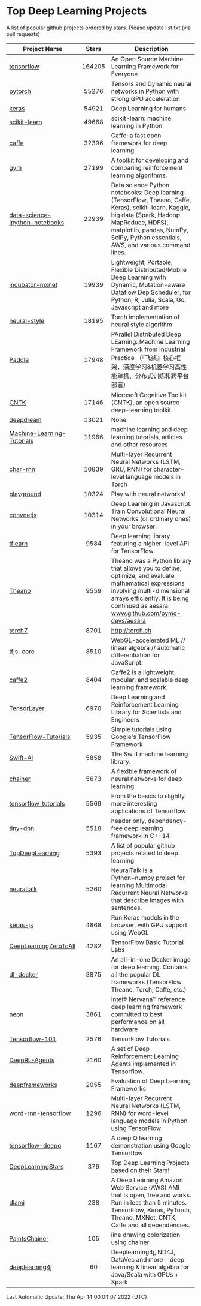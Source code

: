 # Top Deep Learning Projects
A list of popular github projects ordered by stars.
Please update list.txt (via pull requests)

|Project Name| Stars | Description |
| ---------- |:-----:| ----------- |
| [tensorflow](https://github.com/tensorflow/tensorflow) | 164205 | An Open Source Machine Learning Framework for Everyone |
| [pytorch](https://github.com/pytorch/pytorch) | 55276 | Tensors and Dynamic neural networks in Python with strong GPU acceleration |
| [keras](https://github.com/keras-team/keras) | 54921 | Deep Learning for humans |
| [scikit-learn](https://github.com/scikit-learn/scikit-learn) | 49668 | scikit-learn: machine learning in Python |
| [caffe](https://github.com/BVLC/caffe) | 32396 | Caffe: a fast open framework for deep learning. |
| [gym](https://github.com/openai/gym) | 27199 | A toolkit for developing and comparing reinforcement learning algorithms. |
| [data-science-ipython-notebooks](https://github.com/donnemartin/data-science-ipython-notebooks) | 22939 | Data science Python notebooks: Deep learning (TensorFlow, Theano, Caffe, Keras), scikit-learn, Kaggle, big data (Spark, Hadoop MapReduce, HDFS), matplotlib, pandas, NumPy, SciPy, Python essentials, AWS, and various command lines. |
| [incubator-mxnet](https://github.com/apache/incubator-mxnet) | 19939 | Lightweight, Portable, Flexible Distributed/Mobile Deep Learning with Dynamic, Mutation-aware Dataflow Dep Scheduler; for Python, R, Julia, Scala, Go, Javascript and more |
| [neural-style](https://github.com/jcjohnson/neural-style) | 18195 | Torch implementation of neural style algorithm |
| [Paddle](https://github.com/PaddlePaddle/Paddle) | 17948 | PArallel Distributed Deep LEarning: Machine Learning Framework from Industrial Practice （『飞桨』核心框架，深度学习&机器学习高性能单机、分布式训练和跨平台部署） |
| [CNTK](https://github.com/microsoft/CNTK) | 17146 | Microsoft Cognitive Toolkit (CNTK), an open source deep-learning toolkit |
| [deepdream](https://github.com/google/deepdream) | 13021 | None |
| [Machine-Learning-Tutorials](https://github.com/ujjwalkarn/Machine-Learning-Tutorials) | 11966 | machine learning and deep learning tutorials, articles and other resources  |
| [char-rnn](https://github.com/karpathy/char-rnn) | 10839 | Multi-layer Recurrent Neural Networks (LSTM, GRU, RNN) for character-level language models in Torch |
| [playground](https://github.com/tensorflow/playground) | 10324 | Play with neural networks! |
| [convnetjs](https://github.com/karpathy/convnetjs) | 10314 | Deep Learning in Javascript. Train Convolutional Neural Networks (or ordinary ones) in your browser. |
| [tflearn](https://github.com/tflearn/tflearn) | 9584 | Deep learning library featuring a higher-level API for TensorFlow. |
| [Theano](https://github.com/Theano/Theano) | 9559 | Theano was a Python library that allows you to define, optimize, and evaluate mathematical expressions involving multi-dimensional arrays efficiently. It is being continued as aesara: www.github.com/pymc-devs/aesara |
| [torch7](https://github.com/torch/torch7) | 8701 | http://torch.ch |
| [tfjs-core](https://github.com/tensorflow/tfjs-core) | 8510 | WebGL-accelerated ML // linear algebra // automatic differentiation for JavaScript. |
| [caffe2](https://github.com/facebookarchive/caffe2) | 8404 | Caffe2 is a lightweight, modular, and scalable deep learning framework. |
| [TensorLayer](https://github.com/tensorlayer/TensorLayer) | 6970 | Deep Learning and Reinforcement Learning Library for Scientists and Engineers  |
| [TensorFlow-Tutorials](https://github.com/nlintz/TensorFlow-Tutorials) | 5935 | Simple tutorials using Google's TensorFlow Framework |
| [Swift-AI](https://github.com/Swift-AI/Swift-AI) | 5858 | The Swift machine learning library. |
| [chainer](https://github.com/chainer/chainer) | 5673 | A flexible framework of neural networks for deep learning |
| [tensorflow_tutorials](https://github.com/pkmital/tensorflow_tutorials) | 5569 | From the basics to slightly more interesting applications of Tensorflow |
| [tiny-dnn](https://github.com/tiny-dnn/tiny-dnn) | 5518 | header only, dependency-free deep learning framework in C++14 |
| [TopDeepLearning](https://github.com/aymericdamien/TopDeepLearning) | 5393 | A list of popular github projects related to deep learning |
| [neuraltalk](https://github.com/karpathy/neuraltalk) | 5260 | NeuralTalk is a Python+numpy project for learning Multimodal Recurrent Neural Networks that describe images with sentences. |
| [keras-js](https://github.com/transcranial/keras-js) | 4868 | Run Keras models in the browser, with GPU support using WebGL |
| [DeepLearningZeroToAll](https://github.com/hunkim/DeepLearningZeroToAll) | 4282 | TensorFlow Basic Tutorial Labs |
| [dl-docker](https://github.com/floydhub/dl-docker) | 3875 | An all-in-one Docker image for deep learning. Contains all the popular DL frameworks (TensorFlow, Theano, Torch, Caffe, etc.) |
| [neon](https://github.com/NervanaSystems/neon) | 3861 | Intel® Nervana™ reference deep learning framework committed to best performance on all hardware |
| [Tensorflow-101](https://github.com/sjchoi86/Tensorflow-101) | 2576 | TensorFlow Tutorials |
| [DeepRL-Agents](https://github.com/awjuliani/DeepRL-Agents) | 2160 | A set of Deep Reinforcement Learning Agents implemented in Tensorflow. |
| [deepframeworks](https://github.com/zer0n/deepframeworks) | 2055 | Evaluation of Deep Learning Frameworks |
| [word-rnn-tensorflow](https://github.com/hunkim/word-rnn-tensorflow) | 1296 | Multi-layer Recurrent Neural Networks (LSTM, RNN) for word-level language models in Python using TensorFlow. |
| [tensorflow-deepq](https://github.com/siemanko/tensorflow-deepq) | 1167 | A deep Q learning demonstration using Google Tensorflow |
| [DeepLearningStars](https://github.com/hunkim/DeepLearningStars) | 379 | Top Deep Learning Projects based on their Stars! |
| [dlami](https://github.com/ritchieng/dlami) | 238 | A Deep Learning Amazon Web Service (AWS) AMI that is open, free and works. Run in less than 5 minutes. TensorFlow, Keras, PyTorch, Theano, MXNet, CNTK, Caffe and all dependencies. |
| [PaintsChainer](https://github.com/taizan/PaintsChainer) | 105 | line drawing colorization using chainer |
| [deeplearning4j](https://github.com/deeplearning4j/deeplearning4j) | 60 | Deeplearning4j, ND4J, DataVec and more - deep learning & linear algebra for Java/Scala with GPUs + Spark |

Last Automatic Update: Thu Apr 14 00:04:07 2022 (UTC)
